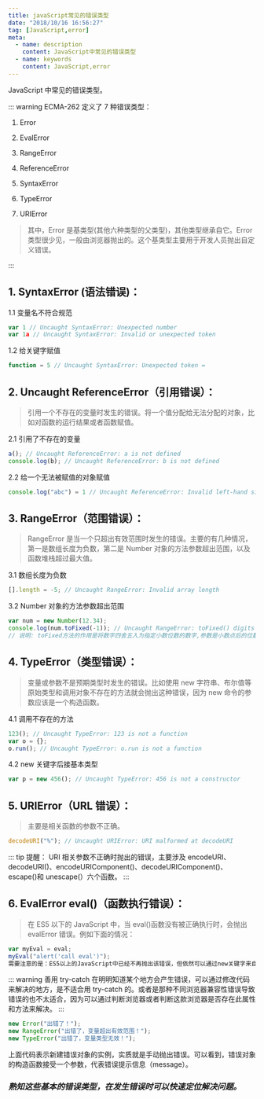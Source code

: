 ```yaml
---
title: javaScript常见的错误类型
date: "2018/10/16 16:56:27"
tag: [JavaScript,error]
meta:
  - name: description
    content: JavaScript中常见的错误类型
  - name: keywords
    content: JavaScript,error
---
```


JavaScript 中常见的错误类型。

<!-- more -->

::: warning ECMA-262 定义了 7 种错误类型：

1. Error

2. EvalError

3. RangeError

4. ReferenceError

5. SyntaxError

6. TypeError

7. URIError

> 其中，Error 是基类型(其他六种类型的父类型)，其他类型继承自它。Error 类型很少见，一般由浏览器抛出的。这个基类型主要用于开发人员抛出自定义错误。

:::

## 1. SyntaxError (语法错误)：

1.1 变量名不符合规范

```js
var 1 // Uncaught SyntaxError: Unexpected number
var 1a // Uncaught SyntaxError: Invalid or unexpected token
```

1.2 给关键字赋值

```js
function = 5 // Uncaught SyntaxError: Unexpected token =
```

## 2. Uncaught ReferenceError（引用错误）：

> 引用一个不存在的变量时发生的错误。将一个值分配给无法分配的对象，比如对函数的运行结果或者函数赋值。

2.1 引用了不存在的变量

```js
a(); // Uncaught ReferenceError: a is not defined
console.log(b); // Uncaught ReferenceError: b is not defined
```

2.2 给一个无法被赋值的对象赋值

```js
console.log("abc") = 1 // Uncaught ReferenceError: Invalid left-hand side in assignment
```

## 3. RangeError（范围错误）：

> RangeError 是当一个只超出有效范围时发生的错误。主要的有几种情况，第一是数组长度为负数，第二是 Number 对象的方法参数超出范围，以及函数堆栈超过最大值。

3.1 数组长度为负数

```js
[].length = -5; // Uncaught RangeError: Invalid array length
```

3.2 Number 对象的方法参数超出范围

```js
var num = new Number(12.34);
console.log(num.toFixed(-1)); // Uncaught RangeError: toFixed() digits argument must be between 0 and 20 at Number.toFixed
// 说明: toFixed方法的作用是将数字四舍五入为指定小数位数的数字,参数是小数点后的位数,范围为0-20.
```

## 4. TypeError（类型错误）：

> 变量或参数不是预期类型时发生的错误。比如使用 new 字符串、布尔值等原始类型和调用对象不存在的方法就会抛出这种错误，因为 new 命令的参数应该是一个构造函数。

4.1 调用不存在的方法

```js
123(); // Uncaught TypeError: 123 is not a function
var o = {};
o.run(); // Uncaught TypeError: o.run is not a function
```

4.2 new 关键字后接基本类型

```js
var p = new 456(); // Uncaught TypeError: 456 is not a constructor
```

## 5. URIError（URL 错误）：

> 主要是相关函数的参数不正确。

```js
decodeURI("%"); // Uncaught URIError: URI malformed at decodeURI
```

::: tip 提醒：
URI 相关参数不正确时抛出的错误，主要涉及 encodeURI、decodeURI()、encodeURIComponent()、decodeURIComponent()、escape()和 unescape(）六个函数。
:::

## 6. EvalError eval()（函数执行错误）：

> 在 ES5 以下的 JavaScript 中，当 eval()函数没有被正确执行时，会抛出 evalError 错误。例如下面的情况：

```js
var myEval = eval;
myEval("alert('call eval')");
需要注意的是：ES5以上的JavaScript中已经不再抛出该错误，但依然可以通过new关键字来自定义该类型的错误提示。
```

::: warning 善用 try-catch
在明明知道某个地方会产生错误，可以通过修改代码来解决的地方，是不适合用 try-catch 的。或者是那种不同浏览器兼容性错误导致错误的也不太适合，因为可以通过判断浏览器或者判断这款浏览器是否存在此属性和方法来解决。
:::

```js
new Error("出错了！");
new RangeError("出错了，变量超出有效范围！");
new TypeError("出错了，变量类型无效！");
```

上面代码表示新建错误对象的实例，实质就是手动抛出错误。可以看到，错误对象的构造函数接受一个参数，代表错误提示信息（message）。

### _熟知这些基本的错误类型，在发生错误时可以快速定位解决问题。_
